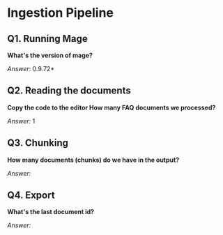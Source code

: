 # Ingestion Pipeline

## Q1. Running Mage

**What's the version of mage?**

*Answer*: 0.9.72*

## Q2. Reading the documents

**Copy the code to the editor How many FAQ documents we processed?**

*Answer:* 1

## Q3. Chunking

**How many documents (chunks) do we have in the output?**

*Answer:*

## Q4. Export

**What's the last document id?**

*Answer:*